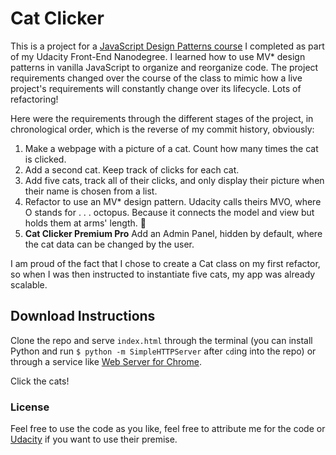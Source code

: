 # Cat Clicker

This is a project for a [JavaScript Design Patterns course](https://www.udacity.com/course/javascript-design-patterns--ud989) I completed as part of my Udacity Front-End Nanodegree. I learned how to use MV* design patterns in vanilla JavaScript to organize and reorganize code. The project requirements changed over the course of the class to mimic how a live project's requirements will constantly change over its lifecycle. Lots of refactoring!

Here were the requirements through the different stages of the project, in chronological order, which is the reverse of my commit history, obviously:

1. Make a webpage with a picture of a cat. Count how many times the cat is clicked.
1. Add a second cat. Keep track of clicks for each cat.
1. Add five cats, track all of their clicks, and only display their picture when their name is chosen from a list.
1. Refactor to use an MV* design pattern. Udacity calls theirs MVO, where O stands for . . . octopus. Because it connects the model and view but holds them at arms' length. :octopus:
1. **Cat Clicker Premium Pro** Add an Admin Panel, hidden by default, where the cat data can be changed by the user.

I am proud of the fact that I chose to create a Cat class on my first refactor, so when I was then instructed to instantiate five cats, my app was already scalable.

## Download Instructions

Clone the repo and serve `index.html` through the terminal (you can install Python and run `$ python -m SimpleHTTPServer` after `cd`ing into the repo) or through a service like [Web Server for Chrome](https://chrome.google.com/webstore/detail/web-server-for-chrome/ofhbbkphhbklhfoeikjpcbhemlocgigb?hl=en).

Click the cats!

### License

Feel free to use the code as you like, feel free to attribute me for the code or [Udacity](https://github.com/udacity) if you want to use their premise.
